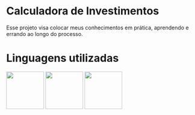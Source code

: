 ﻿# Calculadora de Investimentos
 Esse projeto visa colocar meus conhecimentos em prática, aprendendo e errando ao longo do processo. 

# Linguagens utilizadas 

<div>
 <img src="https://media4.giphy.com/media/v1.Y2lkPTc5MGI3NjExeWhhOWw2cG5rZzJkYXA3eGVwdXdiM2YydXBkNjZ4NGY3NjFrbjh2cSZlcD12MV9pbnRlcm5hbF9naWZfYnlfaWQmY3Q9cw/PIjlwugCy49HhyE8O2/giphy.gif" style="width:100px;height:100px;"/>  <img src="https://media4.giphy.com/media/v1.Y2lkPTc5MGI3NjExMjhvc25yZXV3NHkzeThndTRtZnRsODhjcTdzYXF2aGNzMTZuZHF5ciZlcD12MV9pbnRlcm5hbF9naWZfYnlfaWQmY3Q9cw/GyHvYnLiEHLjh6Chpw/giphy.gif" style="width:100px;height:100px;"/>   <img src="https://media3.giphy.com/media/v1.Y2lkPTc5MGI3NjExNjg1cnAwZmNyNjR3NDJsNHVpdXA0MGFyYXNjZTcxdnVxNzl2MGdrdCZlcD12MV9pbnRlcm5hbF9naWZfYnlfaWQmY3Q9cw/98kcZtideBuSDrzDcR/giphy.gif" style="width:100px;height:100px;"/>
</div>



 

